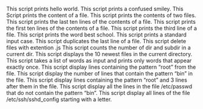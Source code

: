 This script prints hello world.
This script prints a confused smiley.
This Script prints the content of a file.
This script prints the contents of two files.
This script prints the last ten lines of the contents of a file.
This script prints the first ten lines of the contents of a file.
This script prints the third line of a file.
This script prints the word best school.
This script prints a standard input case. 
This script duplicates the last line of a file.
This script delete files with extention .js
This script counts the number of dir and subdir in a current dir.
This script displays the 10 newest files in the current directory.
This script takes a list of words as input and prints only words that appear exactly once.
This script display lines containing the pattern “root” from the file.
This script display the number of lines that contain the pattern “bin” in the file.
This script display lines containing the pattern “root” and 3 lines after them in the file.
This script display all the lines in the file /etc/passwd that do not contain the pattern “bin”.
This script display all lines of the file /etc/ssh/sshd_config starting with a letter. 
